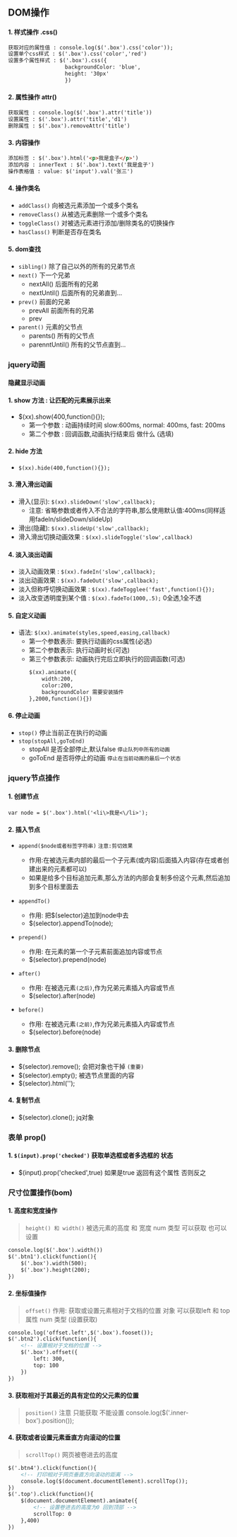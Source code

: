 ## DOM操作
#### 1. 样式操作 .css()
``` html
获取对应的属性值 : console.log($('.box').css('color'));
设置单个css样式 : $('.box').css('color','red')
设置多个属性样式 : $('.box').css({                 
                  backgroundColor: 'blue',
                  height: '30px'
                  }) 
```
#### 2. 属性操作 attr()
``` html
获取属性 : console.log($('.box').attr('title'))
设置属性 : $('.box').attr('title','d1')
删除属性 : $('.box').removeAttr('title')
```
#### 3. 内容操作 
``` html
添加标签 : $('.box').html('<p>我是盒子</p>')
添加内容 : innerText : $('.box').text('我是盒子')
操作表格值 : value: $('input').val('张三')   
```
#### 4.  操作类名
* `addClass()` 向被选元素添加一个或多个类名
* `removeClass()` 从被选元素删除一个或多个类名
* `toggleClass()` 对被选元素进行添加/删除类名的切换操作
* `hasClass()` 判断是否存在类名
#### 5. dom查找
* `sibling()` 除了自己以外的所有的兄弟节点
* `next()` 下一个兄弟
    * nextAll() 后面所有的兄弟
    * nextUntil() 后面所有的兄弟直到...
* `prev()` 前面的兄弟
    * prevAll 前面所有的兄弟
    * prev
* `parent()` 元素的父节点
    * parents() 所有的父节点
    * parenntUntil() 所有的父节点直到...
### jquery动画
#### 隐藏显示动画
#### 1. show 方法 : 让匹配的元素展示出来
* $(xx).show(400,function(){});
    * 第一个参数 : 动画持续时间 slow:600ms, normal: 400ms, fast: 200ms
    * 第二个参数 : 回调函数,动画执行结束后 做什么 (选填)
#### 2. hide 方法
* `$(xx).hide(400,function(){});` 
#### 3. 滑入滑出动画
* 滑入(显示): `$(xx).slideDown('slow',callback);`
    * 注意: 省略参数或者传入不合法的字符串,那么使用默认值:400ms(同样适用fadeIn/slideDown/slideUp)
* 滑出(隐藏): `$(xx).slideUp('slow',callback);`
* 滑入滑出切换动画效果 : `$(xx).slideToggle('slow',callback)`
#### 4. 淡入淡出动画
* 淡入动画效果 : `$(xx).fadeIn('slow',callback);`
* 淡出动画效果 : `$(xx).fadeOut('slow',callback);`
* 淡入但称呼切换动画效果 : `$(xx).fadeTogglee('fast',function(){});`
* 淡入改变透明度到某个值 : `$(xx).fadeTo(1000,.5);` 0全透,1全不透
#### 5. 自定义动画
* 语法: `$(xx).animate(styles,speed,easing,callback)`
    * 第一个参数表示: 要执行动画的css属性(必选)
    * 第二个参数表示: 执行动画时长(可选)
    * 第三个参数表示: 动画执行完后立即执行的回调函数(可选)
        ``` html
        $(xx).animate({
            width:200,
            color:200, 
            backgroundColor 需要安装插件
        },2000,function(){})
        ```
#### 6. 停止动画
* `stop()` 停止当前正在执行的动画
* `stop(stopAll,goToEnd)`
    * stopAll 是否全部停止,默认false `停止队列中所有的动画`
    * goToEnd 是否将停止的动画 `停止在当前动画的最后一个状态`
### jquery节点操作
#### 1. 创建节点
`var node = $('.box').html('<li\>我是<\/li>');`
#### 2. 插入节点
* `append($node或者标签字符串)`  `注意:剪切效果`
     * 作用:在被选元素内部的最后一个子元素(或内容)后面插入内容(存在或者创建出来的元素都可以)
     * 如果是给多个目标追加元素,那么方法的内部会复制多份这个元素,然后追加到多个目标里面去

* `appendTo()`
    * 作用: 把$(selector)追加到node中去
    * $(selector).appendTo(node);
* `prepend()`
    * 作用: 在元素的第一个子元素前面追加内容或节点
    * $(selector).prepend(node)
* `after()`
    * 作用: 在被选元素`(之后)`,作为兄弟元素插入内容或节点
    * $(selector).after(node)
* `before()`
    * 作用: 在被选元素`(之前)`,作为兄弟元素插入内容或节点
    * $(selector).before(node)
#### 3. 删除节点
* $(selector).remove(); 会把对象也干掉 `(重要)`
* $(selector).empty(); 被选节点里面的内容
* $(selector).html(''); 
#### 4. 复制节点
* $(selector).clone(); jq对象
### 表单 prop()
#### 1. `$(input).prop('checked')` 获取单选框或者多选框的 状态
* $(input).prop('checked',true) 如果是true 返回有这个属性 否则反之
### 尺寸位置操作(bom)
#### 1. 高度和宽度操作
>   `height() 和 width()`
    被选元素的高度 和 宽度 num 类型
    可以获取 也可以设置
``` html
console.log($('.box').width())
$('.btn1').click(function(){
    $('.box').width(500);
    $('.box').height(200);
})
```
#### 2. 坐标值操作
>   `offset()`
    作用: 获取或设置元素相对于文档的位置
    对象 可以获取left 和 top 属性
    num 类型 (设置获取)
``` html
console.log('offset.left',$('.box').fooset());
$('.btn2').click(function(){
    <!-- 设置相对于文档的位置 -->
    $('.box').offset({
        left: 300,
        top: 100
    })
})
```
#### 3. 获取相对于其最近的具有定位的父元素的位置
>   `position()`
    注意 只能获取 不能设置
    console.log($('.inner-box').position());
#### 4. 获取或者设置元素垂直方向滚动的位置
>   `scrollTop()`
    网页被卷进去的高度
``` html
$('.btn4').click(function(){
    <!-- 打印相对于网页垂直方向滚动的距离 -->
    console.log($(document.documentElement).scrollTop());
})
$('.top').click(function(){
    $(document.documentElement).animate({
        <!-- 设置卷进去的高度为0 回到顶部 -->
        scrollTop: 0
    },400)
})
```